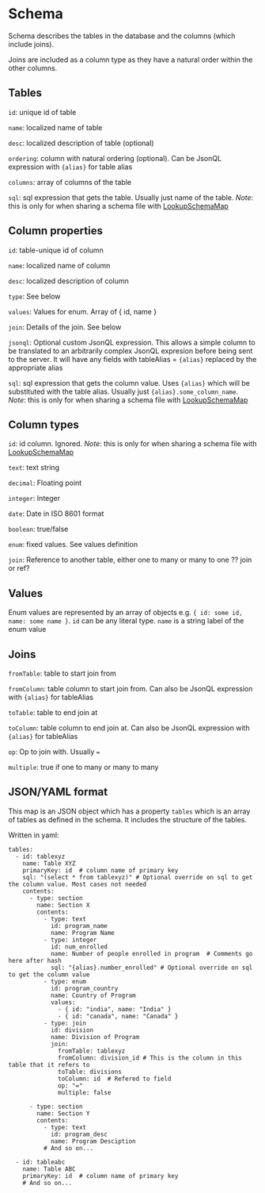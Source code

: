# Schema

Schema describes the tables in the database and the columns (which include joins). 

Joins are included as a column type as they have a natural order within the other columns.


## Tables

`id`: unique id of table

`name`: localized name of table

`desc`: localized description of table (optional)

`ordering`: column with natural ordering (optional). Can be JsonQL expression with `{alias}` for table alias

`columns`: array of columns of the table

`sql`: sql expression that gets the table. Usually just name of the table. *Note*: this is only for when sharing a schema file with [LookupSchemaMap](https://github.com/mWater/jsonql/blob/master/src/LookupSchemaMap.coffee)

## Column properties

`id`: table-unique id of column

`name`: localized name of column

`desc`: localized description of column

`type`: See below

`values`: Values for enum. Array of { id, name } 

`join`: Details of the join. See below

`jsonql`: Optional custom JsonQL expression. This allows a simple column to be translated to an arbitrarily complex JsonQL expresion before being sent to the server. It will have any fields with tableAlias = `{alias}` replaced by the appropriate alias

`sql`: sql expression that gets the column value. Uses `{alias}` which will be substituted with the table alias. Usually just `{alias}.some_column_name`. *Note*: this is only for when sharing a schema file with [LookupSchemaMap](https://github.com/mWater/jsonql/blob/master/src/LookupSchemaMap.coffee)


## Column types

`id`: id column. Ignored. *Note*: this is only for when sharing a schema file with [LookupSchemaMap](https://github.com/mWater/jsonql/blob/master/src/LookupSchemaMap.coffee)

`text`: text string

`decimal`: Floating point

`integer`: Integer

`date`: Date in ISO 8601 format

`boolean`: true/false

`enum`: fixed values. See values definition

`join`: Reference to another table, either one to many or many to one ?? join or ref?


## Values

Enum values are represented by an array of objects e.g. `{ id: some id, name: some name }`. `id` can be any literal type. `name` is a string label of the enum value


## Joins

`fromTable`: table to start join from

`fromColumn`: table column to start join from. Can also be JsonQL expression with `{alias}` for tableAlias

`toTable`: table to end join at

`toColumn`: table column to end join at. Can also be JsonQL expression with `{alias}` for tableAlias

`op`: Op to join with. Usually `=`

`multiple`: true if one to many or many to many

## JSON/YAML format

This map is an JSON object which has a property `tables` which is an array of tables as defined in the schema. It includes the structure of the tables.

Written in yaml:

```
tables:
  - id: tablexyz
    name: Table XYZ
    primaryKey: id  # column name of primary key
    sql: "(select * from tablexyz)" # Optional override on sql to get the column value. Most cases not needed
    contents:
      - type: section
        name: Section X
        contents: 
          - type: text
            id: program_name
            name: Program Name
          - type: integer
            id: num_enrolled
            name: Number of people enrolled in program  # Comments go here after hash
            sql: "{alias}.number_enrolled" # Optional override on sql to get the column value
          - type: enum
            id: program_country
            name: Country of Program
            values:
              - { id: "india", name: "India" }
              - { id: "canada", name: "Canada" }
          - type: join
            id: division
            name: Division of Program
            join:
              fromTable: tablexyz
              fromColumn: division_id # This is the column in this table that it refers to
              toTable: divisions
              toColumn: id  # Refered to field
              op: "="
              multiple: false
              
      - type: section
        name: Section Y
        contents: 
          - type: text
            id: program_desc
            name: Program Desciption
          # And so on...

  - id: tableabc
    name: Table ABC
    primaryKey: id  # column name of primary key
    # And so on...

```
